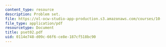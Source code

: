 ```yaml
---
content_type: resource
description: Problem set.
file: https://ol-ocw-studio-app-production.s3.amazonaws.com/courses/10-37-chemical-and-biological-reaction-engineering-spring-2007/0114e748d09c66f6ce8e187cf518bc90_pset02.pdf
file_type: application/pdf
resourcetype: Document
title: pset02.pdf
uid: 0114e748-d09c-66f6-ce8e-187cf518bc90
---
```

